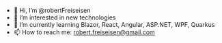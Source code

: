 - 👋 Hi, I’m @robertFreiseisen
- 👀 I’m interested in new technologies
- 🌱 I’m currently learning Blazor, React, Angular, ASP.NET, WPF, Quarkus
- 📫 How to reach me: robert.freiseisen@gmail.com

<!---
robertFreiseisen/robertFreiseisen is a ✨ special ✨ repository because its `README.md` (this file) appears on your GitHub profile.
You can click the Preview link to take a look at your changes.
--->
